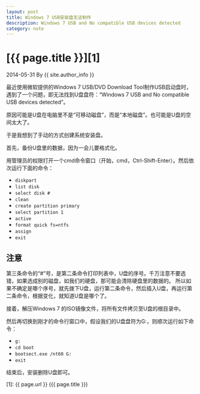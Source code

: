 ```yaml
---
layout: post
title: Windows 7 USB安装盘无法制作
description: Windows 7 USB and No compatible USB devices detected
category: note
---
```


# [{{ page.title }}][1]
2014-05-31 By {{ site.author_info }}

最近使用微软提供的Windows 7 USB/DVD Download Tool制作USB启动盘时，遇到了一个问题，即无法找到U盘盘符：“Windows 7 USB and No compatible USB devices detected”。

原因可能是U盘在电脑里不是“可移动磁盘”，而是“本地磁盘”。也可能是U盘的空间太大了。

于是我想到了手动的方式创建系统安装盘。

首先，备份U盘里的数据，因为一会儿要格式化。

用管理员的权限打开一个cmd命令窗口（开始，cmd，Ctrl-Shift-Enter）。然后依次运行下面的命令：

*  ``diskpart``
*  ``list disk``
*  ``select disk #``
*  ``clean``
*  ``create partition primary``
*  ``select partition 1``
*  ``active``
*  ``format quick fs=ntfs``
*  ``assign``
*  ``exit``

## 注意
第三条命令的“#”号，是第二条命令打印列表中，U盘的序号。千万注意不要选错，如果选成别的磁盘，如我们的硬盘，那可能会清除硬盘里的数据的。
所以如果不确定是哪个序号，就先拨下U盘，运行第二条命令，然后插入U盘，再运行第二条命令，根据变化，就知道U盘是哪个了。

接着，解压Windows 7 的ISO镜像文件，将所有文件拷贝至U盘的根目录中。

然后再切换到刚才的命令行窗口中，假设我们的U盘盘符为G:，则顺次运行如下命令：

*  ``g:``
*  ``cd boot``
*  ``bootsect.exe /nt60 G:``
*  ``exit``

结束后，安装删除U盘即可。

[XiaoGuo]: http://guozs.com "XiaoGuo"
[1]: {{ page.url }} ({{ page.title }})
